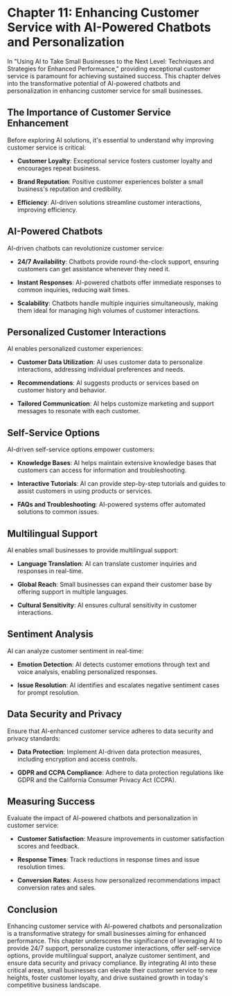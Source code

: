 Chapter 11: Enhancing Customer Service with AI-Powered Chatbots and Personalization
===================================================================================

In "Using AI to Take Small Businesses to the Next Level: Techniques and Strategies for Enhanced Performance," providing exceptional customer service is paramount for achieving sustained success. This chapter delves into the transformative potential of AI-powered chatbots and personalization in enhancing customer service for small businesses.

The Importance of Customer Service Enhancement
----------------------------------------------

Before exploring AI solutions, it's essential to understand why improving customer service is critical:

* **Customer Loyalty**: Exceptional service fosters customer loyalty and encourages repeat business.

* **Brand Reputation**: Positive customer experiences bolster a small business's reputation and credibility.

* **Efficiency**: AI-driven solutions streamline customer interactions, improving efficiency.

AI-Powered Chatbots
-------------------

AI-driven chatbots can revolutionize customer service:

* **24/7 Availability**: Chatbots provide round-the-clock support, ensuring customers can get assistance whenever they need it.

* **Instant Responses**: AI-powered chatbots offer immediate responses to common inquiries, reducing wait times.

* **Scalability**: Chatbots handle multiple inquiries simultaneously, making them ideal for managing high volumes of customer interactions.

Personalized Customer Interactions
----------------------------------

AI enables personalized customer experiences:

* **Customer Data Utilization**: AI uses customer data to personalize interactions, addressing individual preferences and needs.

* **Recommendations**: AI suggests products or services based on customer history and behavior.

* **Tailored Communication**: AI helps customize marketing and support messages to resonate with each customer.

Self-Service Options
--------------------

AI-driven self-service options empower customers:

* **Knowledge Bases**: AI helps maintain extensive knowledge bases that customers can access for information and troubleshooting.

* **Interactive Tutorials**: AI can provide step-by-step tutorials and guides to assist customers in using products or services.

* **FAQs and Troubleshooting**: AI-powered systems offer automated solutions to common issues.

Multilingual Support
--------------------

AI enables small businesses to provide multilingual support:

* **Language Translation**: AI can translate customer inquiries and responses in real-time.

* **Global Reach**: Small businesses can expand their customer base by offering support in multiple languages.

* **Cultural Sensitivity**: AI ensures cultural sensitivity in customer interactions.

Sentiment Analysis
------------------

AI can analyze customer sentiment in real-time:

* **Emotion Detection**: AI detects customer emotions through text and voice analysis, enabling personalized responses.

* **Issue Resolution**: AI identifies and escalates negative sentiment cases for prompt resolution.

Data Security and Privacy
-------------------------

Ensure that AI-enhanced customer service adheres to data security and privacy standards:

* **Data Protection**: Implement AI-driven data protection measures, including encryption and access controls.

* **GDPR and CCPA Compliance**: Adhere to data protection regulations like GDPR and the California Consumer Privacy Act (CCPA).

Measuring Success
-----------------

Evaluate the impact of AI-powered chatbots and personalization in customer service:

* **Customer Satisfaction**: Measure improvements in customer satisfaction scores and feedback.

* **Response Times**: Track reductions in response times and issue resolution times.

* **Conversion Rates**: Assess how personalized recommendations impact conversion rates and sales.

Conclusion
----------

Enhancing customer service with AI-powered chatbots and personalization is a transformative strategy for small businesses aiming for enhanced performance. This chapter underscores the significance of leveraging AI to provide 24/7 support, personalize customer interactions, offer self-service options, provide multilingual support, analyze customer sentiment, and ensure data security and privacy compliance. By integrating AI into these critical areas, small businesses can elevate their customer service to new heights, foster customer loyalty, and drive sustained growth in today's competitive business landscape.

